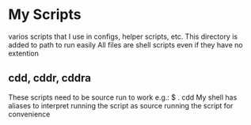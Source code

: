 # My Scripts
varios scripts that I use in configs, helper scripts, etc.
This directory is added to path to run easily
All files are shell scripts even if they have no extention

## cdd, cddr, cddra
These scripts need to be source run to work
e.g.: $ . cdd
My shell has aliases to interpret running the script as source running the script for convenience
